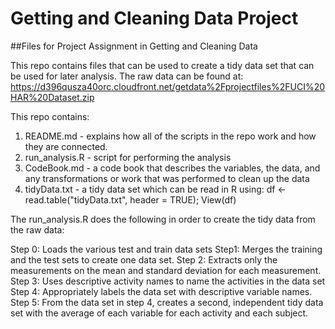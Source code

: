 # Getting and Cleaning Data Project
##Files for Project Assignment in Getting and Cleaning Data

This repo contains files that can be used to create a tidy data set that can be used for later analysis.
The raw data can be found at:
https://d396qusza40orc.cloudfront.net/getdata%2Fprojectfiles%2FUCI%20HAR%20Dataset.zip

This repo contains:
1. README.md - explains how all of the scripts in the repo work and how they are connected.
2. run_analysis.R - script for performing the analysis
3. CodeBook.md - a code book that describes the variables, the data, and any transformations or work that was performed to clean    up the data 
4. tidyData.txt - a tidy data set which can be read in R using: df <- read.table("tidyData.txt", header = TRUE); View(df)

The run_analysis.R does the following in order to create the tidy data from the raw data:

Step 0: Loads the various test and train data sets
Step1: Merges the training and the test sets to create one data set.
Step 2: Extracts only the measurements on the mean and standard deviation for each measurement. 
Step 3: Uses descriptive activity names to name the activities in the data set
Step 4: Appropriately labels the data set with descriptive variable names. 
Step 5: From the data set in step 4, creates a second, independent tidy data set with the average of each variable for each     activity and each subject.
